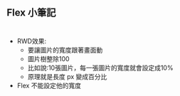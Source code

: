 ## Flex 小筆記
#
- RWD效果:
   * 要讓圖片的寬度跟著畫面動 
   * 圖片樹整除100
   * 比如說:10張圖片，每一張圖片的寬度就會設定成10%
   * 原理就是長度 px 變成百分比
- Flex 不能設定他的寬度 
  